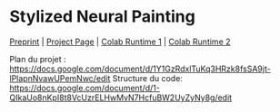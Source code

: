 # Stylized Neural Painting 

[Preprint](<https://arxiv.org/abs/2011.08114>) | [Project Page](<https://jiupinjia.github.io/neuralpainter/>)  | [Colab Runtime 1](<https://colab.research.google.com/drive/1XwZ4VI12CX2v9561-WD5EJwoSTJPFBbr?usp=sharing/>)  | [Colab Runtime 2](<https://colab.research.google.com/drive/1ch_41GtcQNQT1NLOA21vQJ_rQOjjv9D8?usp=sharing/>) 

Plan du projet : https://docs.google.com/document/d/1Y1GzRdxlTuKq3HRzk8fsSA9jt-lPlapnNvawUPemNwc/edit
Structure du code: https://docs.google.com/document/d/1-QIkaUo8nKpI8t8VcUzrELHwMvN7HcfuBW2UyZyNy8g/edit
